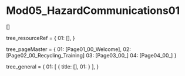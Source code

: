 # Mod05_HazardCommunications01

[]

tree_resourceRef = {
    01: [],
}


tree_pageMaster = {
    01: [Page01_00_Welcome],
    02: [Page02_00_Recycling_Training]
    03: [Page03_00_]
    04: [Page04_00_]
}


tree_general = {
    01: [
        {
            title: [],
            01: 
        }
    ],
}